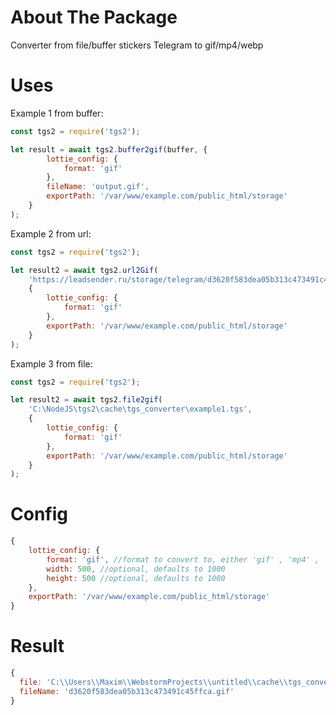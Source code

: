 # About The Package

Converter from file/buffer stickers Telegram to gif/mp4/webp

# Uses

Example 1 from buffer:

```js
const tgs2 = require('tgs2');

let result = await tgs2.buffer2gif(buffer, {
        lottie_config: {
            format: 'gif'
        },
        fileName: 'output.gif',
        exportPath: '/var/www/example.com/public_html/storage'
    }
);
```

Example 2 from url:

```js
const tgs2 = require('tgs2');

let result2 = await tgs2.url2Gif(
    'https://leadsender.ru/storage/telegram/d3620f583dea05b313c473491c45ffca.tgs',
    {
        lottie_config: {
            format: 'gif'
        },
        exportPath: '/var/www/example.com/public_html/storage'
    }
);
```

Example 3 from file:

```js
const tgs2 = require('tgs2');

let result2 = await tgs2.file2gif(
    'C:\NodeJS\tgs2\cache\tgs_converter\example1.tgs',
    {
        lottie_config: {
            format: 'gif'
        }, 
        exportPath: '/var/www/example.com/public_html/storage'
    }
);
```

# Config
```js
{
    lottie_config: {
        format: 'gif', //format to convert to, either 'gif' , 'mp4' , 'webp' , 'webm' or 'lottie'
        width: 500, //optional, defaults to 1000
        height: 500 //optional, defaults to 1000
    },
    exportPath: '/var/www/example.com/public_html/storage'
}
```

# Result

```js
{
  file: 'C:\\Users\\Maxim\\WebstormProjects\\untitled\\cache\\tgs_converter\\d3620f583dea05b313c473491c45ffca.gif',
  fileName: 'd3620f583dea05b313c473491c45ffca.gif'
}
```